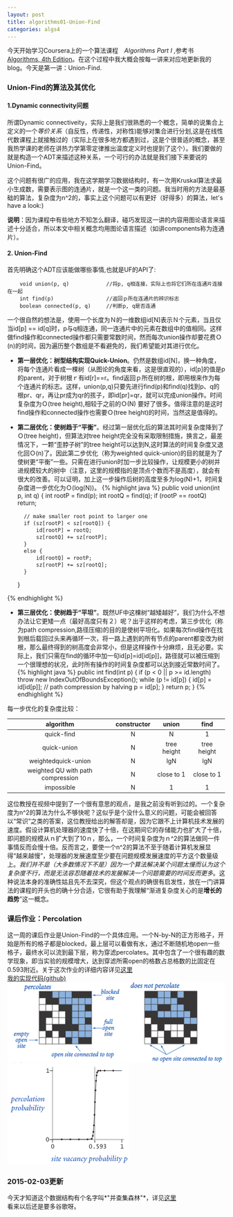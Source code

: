```yaml
---
layout: post
title: algorithms01-Union-Find
categories: algs4
---
```


今天开始学习Coursera上的一个算法课程　*Algorithms Part I* ,参考书[Algorithms, 4th Edition](http://algs4.cs.princeton.edu/home/)。在这个过程中我大概会按每一讲来对应地更新我的blog。今天是第一讲：Union-Find.


### Union-Find的算法及其优化

#### 1.Dynamic connectivity问题
所谓Dynamic connectiveity，实际上是我们很熟悉的一个概念，简单的说集合上定义的一个*等价关系*（自反性，传递性，对称性)能够对集合进行分划,这是在线性代数课程上就接触过的（实际上在很多地方都遇到过，这是个很普适的概念，甚至我热学课的老师在讲热力学第零定律推出温度定义时也提到了这个）。我们要做的就是构造一个ADT来描述这种关系，一个可行的办法就是我们接下来要说的Union-Find。

这个问题有很广的应用，我在这学期学习数据结构时，有一次用Kruskal算法求最小生成数，需要表示图的连通片，就是一个这一类的问题。我当时用的方法是最基础的算法，复杂度为n^2的，事实上这个问题可以有更好（好得多）的算法，let's have a look:)

**说明**：因为课程中有些地方不知怎么翻译，碰巧发现这一讲的内容用图论语言来描述十分适合，所以本文中相关概念均用图论语言描述（如讲components称为连通片）。

#### 2. Union-Find
首先明确这个ADT应该能做哪些事情,也就是UF的API了: 

~~~ 
    void union(p, q)            //将p, q相连接，实际上也将它们所在连通片连接在一起  
    int find(p)                 //返回ｐ所在连通片的辨识标志  
    boolean connected(p, q)     //判断p, q是否连通  
~~~
一个很自然的想法是，使用一个长度为Ｎ的一维数组id[N]表示Ｎ个元素，当且仅当id[p] == id[q]时，p与q相连通，同一连通片中的元素在数组中的值相同。这样做find操作和connected操作都只需要常数时间，然而每次union操作却要花费Ｏ(n)的时间，因为遍历整个数组是不看避免的，我们希望能对其进行优化。

* **第一层优化：树型结构实现Quick-Union**。仍然是数组id[N]，换一种角度，将每个连通片看成一棵树（从图论的角度来看，这是很直观的），id[p]的值是p的parent，对于树根ｒ有id[r]==r。find返回ｐ所在树的根，即用根来作为每个连通片的标志。这样，union(p,q)只要先进行find(p)和find(q)找到p、q的根pr、qr，再让pr成为qr的孩子，即id[pr]=qr，就可以完成union操作。时间复杂度为Ｏ(tree height),相较于之前的Ｏ(N)
要好了很多。值得注意的是这时find操作和connected操作也需要Ｏ(tree height)的时间，当然这是值得的。  

* **第二层优化：使树趋于“平衡”**。经过第一层优化后的算法其时间复杂度降到了Ｏ(tree height)，但算法对tree height完全没有采取限制措施，换言之，最差情况下，一颗“歪脖子树”的tree height可以达到N,这时算法的时间复杂度又退化回Ｏ(n)了。因此第二步优化（称为weighted quick-union)的目的就是为了使树更“平衡”一些。只需在进行union时加一步比较操作，让规模更小的树并进规模较大的树中（注意，这里的规模指的是顶点个数而不是高度），就会有很大的改善。可以证明，加上这一步操作后树的高度至多为log(N)+1，时间复杂度进一步优化为Ｏ(log(N))。 
{% highlight java %}
public void union(int p, int q) {
        int rootP = find(p);
        int rootQ = find(q);
        if (rootP == rootQ) return;

        // make smaller root point to larger one
        if (sz[rootP] < sz[rootQ]) { 
            id[rootP] = rootQ; 
            sz[rootQ] += sz[rootP]; 
        }
        else { 
            id[rootQ] = rootP; 
            sz[rootP] += sz[rootQ]; 
        }
    }

{% endhighlight %} 

* **第三层优化：使树趋于“平坦”**。既然UF中这棵树“越矮越好”，我们为什么不想办法让它更矮一点（最好高度只有２）呢？出于这样的考虑，第三步优化（称为path compression,路径压缩)的目的是使树平坦化。如果每次find操作在找到根后载回过头来再循环一次，将一路上遇到的所有节点的parent都变改为树根，那么最终得到的树高度会非常小，但是这样操作十分麻烦，且无必要。实际上，我们只需在find的循环中加一句id[p]=id[id[p]]，路径就可以被压缩到一个很理想的状况，此时所有操作的时间复杂度都可以达到接近常数时间了。
{% highlight java %}
public int find(int p) {
        if (p < 0 || p >= id.length) throw new IndexOutOfBoundsException();
        while (p != id[p]) {
            id[p] = id[id[p]];    // path compression by halving
            p = id[p];
        }
        return p;
    }
{% endhighlight %}

每一步优化的复杂度比较：

|algorithm           | constructor | union       | find        |
|:------------------:|:-----------:|:-----------:|:-----------:|
|quick-find          |N            |N            |1            |
|quick-union         |N            |tree height  |tree height  |
|weightedquick-union |N            |lgN          |lgN          |
|weighted QU with path compression|N|close to 1  |close to 1   |
|impossible          |N            |1            |1            |    
  
这位教授在视频中提到了一个很有意思的观点，是我之前没有听到过的。一个复杂度为n^2的算法为什么不够快呢？这似乎是个没什么意义的问题，可能会被回答以“常识”之类的答案，这位教授给出的解答却是，因为它跟不上计算机技术发展的速度。假设计算机处理器的速度快了十倍，在这期间它的存储能力也扩大了十倍，即问题的规模从ｎ扩大到了10ｎ，那么，一个时间复杂度为ｎ^2的算法做同一件事情反而会慢十倍。反而言之，要使一个n^2的算法不至于随着计算机发展显得“越来越慢”，处理器的发展速度至少要在问题规模发展速度的平方这个数量级上。*我们并不是（大多数情况下不是）因为一个算法解决某个问题太慢而认为这个复杂度不行，而是无法容忍随着技术的发展解决一个问题需要的时间反而更多*。这种说法本身的准确性姑且先不去深究，但这个观点的确很有启发性，放在一门讲算法的课程的开头也的确十分合适，它很有助于我理解“渐进复杂度关心的是**增长的趋势**”这一概念。


### 课后作业：Percolation
这一周的课后作业是Union-Find的一个具体应用。一个N-by-N的正方形格子，开始是所有的格子都是blocked，最上层可以看做有水，通过不断随机地open一些格子，最终水可以流到最下层，称为穿滤percolates。其中包含了一个很有趣的数学现象，即当实验的规模增大，达到穿滤所需open的格数占总格数的比固定在0.593附近。关于这次作业的详细内容详见[这里](http://coursera.cs.princeton.edu/algs4/assignments/percolation.html)  
[我的实现代码(github)](https://github.com/yaokai1117/algs4.git)  
![per1](/images/percolates.png) ![per2](/images/percolation-threshold100.png)

### 2015-02-03更新
今天才知道这个数据结构有个名字叫*"并查集森林"*，详见[这里](http://zh.wikipedia.org/wiki/%E5%B9%B6%E6%9F%A5%E9%9B%86)  
看来以后还是要多谷歌呀。
